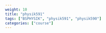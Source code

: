 ```yaml
---
weight: 10
title: "physik591"
tags: ["BSPHYSIK", "physik591", "physik590"]
categories: ["course"]
---
```

